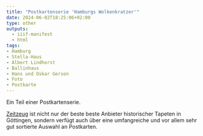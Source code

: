 ```yaml
---
title: "Postkartenserie 'Hamburgs Wolkenkratzer'"
date: 2024-06-02T18:25:06+02:00
type: other
outputs:
  - iiif-manifest
  - html
tags:
- Hamburg
- Stella-Haus
- Albert Lindhorst
- Ballinhaus
- Hans und Oskar Gerson
- Foto
- Postkarte
---
```


Ein Teil einer Postkartenserie.

<!--more-->

<div class="source"><a href="http://zeitzeug.de/">Zeitzeug</a> ist nicht nur der beste beste Anbieter historischer Tapeten in Göttingen, sondern verfügt auch über eine umfangreiche und vor allem sehr gut sortierte Auswahl an Postkarten.</div>
